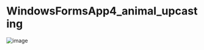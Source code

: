 # WindowsFormsApp4_animal_upcasting


![image](https://github.com/user-attachments/assets/7c4bcd67-5592-460a-abcb-e134798cb218)
